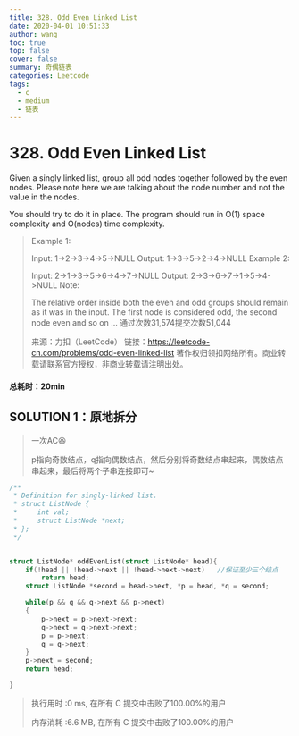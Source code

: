 ```yaml
---
title: 328. Odd Even Linked List
date: 2020-04-01 10:51:33
author: wang
toc: true
top: false
cover: false
summary: 奇偶链表
categories: Leetcode
tags:
  - c
  - medium
  - 链表
---
```


# 328. Odd Even Linked List

Given a singly linked list, group all odd nodes together followed by the even nodes. Please note here we are talking about the node number and not the value in the nodes.

You should try to do it in place. The program should run in O(1) space complexity and O(nodes) time complexity.






> Example 1:
>
> Input: 1->2->3->4->5->NULL
> Output: 1->3->5->2->4->NULL
> Example 2:
>
> Input: 2->1->3->5->6->4->7->NULL
> Output: 2->3->6->7->1->5->4->NULL
>Note:
>
> The relative order inside both the even and odd groups should remain as it was in the input.
>The first node is considered odd, the second node even and so on ...
> 通过次数31,574提交次数51,044
> 
>来源：力扣（LeetCode）
> 链接：https://leetcode-cn.com/problems/odd-even-linked-list
> 著作权归领扣网络所有。商业转载请联系官方授权，非商业转载请注明出处。



#### 总耗时：20min

## SOLUTION 1：原地拆分

> 一次AC:laughing:
>
> p指向奇数结点，q指向偶数结点，然后分别将奇数结点串起来，偶数结点串起来，最后将两个子串连接即可~

```c
/**
 * Definition for singly-linked list.
 * struct ListNode {
 *     int val;
 *     struct ListNode *next;
 * };
 */


struct ListNode* oddEvenList(struct ListNode* head){
	if(!head || !head->next || !head->next->next)	//保证至少三个结点
		return head;
	struct ListNode *second = head->next, *p = head, *q = second;

	while(p && q && q->next && p->next)
	{
		p->next = p->next->next;
		q->next = q->next->next;
		p = p->next;
		q = q->next;
	}
	p->next = second;
	return head;

}
```

> 执行用时 :0 ms, 在所有 C 提交中击败了100.00%的用户
>
> 内存消耗 :6.6 MB, 在所有 C 提交中击败了100.00%的用户

